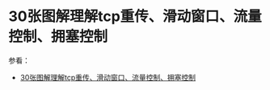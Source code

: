# 30张图解理解tcp重传、滑动窗口、流量控制、拥塞控制

参看：

- [30张图解理解tcp重传、滑动窗口、流量控制、拥塞控制](https://www.cnblogs.com/xiaolincoding/p/12732052.html)
